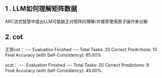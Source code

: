 ## 1 . LLM如何理解矩阵数据
ARC流式智慧中提出LLM可能缺乏对矩阵的理解/并推荐使用原子操作来分解


## 2. cot
正常cot：
--- Evaluation Finished ---
Total Tasks: 20
Correct Predictions: 13
Final Accuracy (with Self-Consistency): 65.00%


scot：
--- Evaluation Finished ---
Total Tasks: 20
Correct Predictions: 9
Final Accuracy (with Self-Consistency): 45.00%
